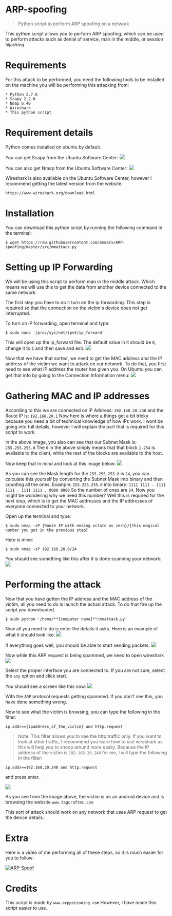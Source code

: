 # ARP-spoofing 

> Python script to perform ARP spoofing on a network

This python script allows you to perform ARP spoofing, which can be used to perform attacks such as denial of service, man in the middle, or session hijacking.

# Requirements

For this attack to be performed, you need the following tools to be installed on the machine you will be performing this attacking from:
```
* Python 2.7.6
* Scapy 2.2.0
* Nmap 6.40
* Wireshark
* This python script
```

# Requirement details

Python comes installed on ubuntu by default. 

You can get Scapy from the Ubuntu Software Center:
![](https://raw.githubusercontent.com/ammarx/ARP-spoofing/master/res/1.png)

You can also get Nmap from the Ubuntu Software Center:
![](https://raw.githubusercontent.com/ammarx/ARP-spoofing/master/res/2.png)

Wireshark is also available on the Ubuntu Software Center, however I recommend getting the latest version from the website:
```
https://www.wireshark.org/download.html
```

# Installation

You can download this python script by running the following command in the terminal:
```
$ wget https://raw.githubusercontent.com/ammarx/ARP-spoofing/master/src/mmattack.py
```

# Setting up IP Forwarding

We will be using this script to perform man in the middle attack. Which means we will use this to get the data from another device connected to the same network.

The first step you have to do it turn on the ip forwarding. This step is required so that the connection on the victim's device does not get interrupted. 

To turn on IP forwarding, open terminal and type:
```
$ sudo nano '/proc/sys/net/ipv4/ip_forward'
```

This will open up the ip_forward file. The default value in it should be `0`, change it to `1` and then save and exit.
![](https://raw.githubusercontent.com/ammarx/ARP-spoofing/master/res/3.png)

Now that we have that sorted, we need to get the MAC address and the IP address of the victim we want to attack on our network. To do that, you first need to see what IP address the router has given you. On Ubuntu you can get that info by going to the Connection Information menu:
![](https://raw.githubusercontent.com/ammarx/ARP-spoofing/master/res/4.png)

# Gathering MAC and IP addresses

According to this we are connected on IP Address: `192.168.20.230` and the Route IP is: `192.168.20.1`
Now here is where a things get a bit tricky because you need a bit of technical knowledge of how IPs work. I wont be going into full details, however I will explain the part that is required for this script to work.

In the above image, you also can see that our Subnet Mask is: `255.255.255.0` 
The `0` in the above simply means that that block `1-254` is available to the client, while the rest of the blocks are available to the host.

Now keep that in mind and look at this image below:
![](https://raw.githubusercontent.com/ammarx/ARP-spoofing/master/res/subnetting_c.png)

As you can see the Mask length for the `255.255.255.0` is `24`, you can calculate this yourself by converting the Subnet Mask into binary and then counting all the ones. Example: `255.255.255.0` into binary: `1111 1111 . 1111 1111 . 1111 1111 . 0000 0000` So the number of ones are `24`. Now you might be wondering why we need this number? Well this is required for the next step, which is to get the MAC addresses and the IP addresses of everyone connected to your network.

Open up the terminal and type:

```
$ sudo nmap -sP {Route IP with ending octate as zero}/{this magical number you got in the previous step}
```

Here is mine:
```
$ sudo nmap -sP 192.168.20.0/24
```

You should see something like this after it is done scanning your network:
![](https://raw.githubusercontent.com/ammarx/ARP-spoofing/master/res/5.png)

# Performing the attack

Now that you have gotten the IP address and the MAC address of the victim, all you need to do is launch the actual attack. To do that fire up the script you downloaded.
```
$ sudo python '/home/**[computer name]**/mmattack.py'
```

Now all you need to do is enter the details it asks. Here is an example of what it should look like:
![](https://raw.githubusercontent.com/ammarx/ARP-spoofing/master/res/6.png)

If everything goes well, you should be able to start sending packets.
![](https://raw.githubusercontent.com/ammarx/ARP-spoofing/master/res/7.png)

Now while this ARP request is being spammed, we need to open wireshark
![](https://raw.githubusercontent.com/ammarx/ARP-spoofing/master/res/8.png)

Select the proper interface you are connected to. If you are not sure, select the `any` option and click start.

You should see a screen like this now:
![](https://raw.githubusercontent.com/ammarx/ARP-spoofing/master/res/9.png)

With the `ARP` protocol requests getting spammed. If you don't see this, you have done something wrong. 

Now to see what the victim is browsing, you can type the following in the filter:
```
ip.addr=={ipaddress_of_the_victim} and http.request
```

> Note: This filter allows you to see the http traffic only. If you want to look at other traffic, I recommend you learn how to use wireshark as this will help you to snoop around more easily. Because the IP address of the victim is `192.168.20.240` for me, I will type the following in the filter:
```
ip.addr==192.168.20.240 and http.request
```

and press enter.

![](https://raw.githubusercontent.com/ammarx/ARP-spoofing/master/res/10.png)

As you see from the image above, the victim is on an android device and is browsing the website `www.tagcraftmc.com`

This sort of attack should work on any network that uses ARP request to get the device details.

# Extra

Here is a video of me performing all of these steps, so it is much easier for you to follow:

[![ARP-Spoof](https://raw.githubusercontent.com/ammarx/ARP-spoofing/master/res/11.png)](https://drive.google.com/file/d/0B4LJfOrWbK6bekVnN2RGTEpGajQ/view)


# Credits

This script is made by `www.arppoisoning.com` 
However, I have made this script easier to use.